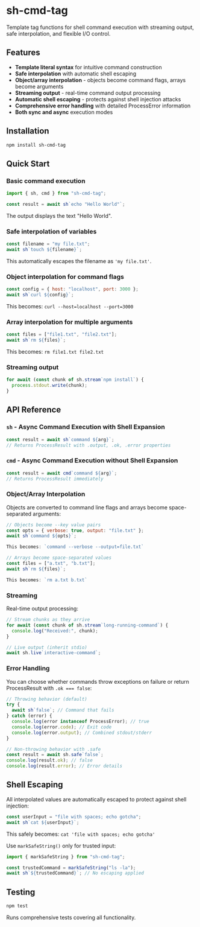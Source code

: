 # sh-cmd-tag

Template tag functions for shell command execution with streaming output, safe
interpolation, and flexible I/O control.

## Features

- **Template literal syntax** for intuitive command construction
- **Safe interpolation** with automatic shell escaping
- **Object/array interpolation** - objects become command flags, arrays become arguments
- **Streaming output** - real-time command output processing  
- **Automatic shell escaping** - protects against shell injection attacks
- **Comprehensive error handling** with detailed ProcessError information
- **Both sync and async** execution modes

## Installation

```bash
npm install sh-cmd-tag
```

## Quick Start

### Basic command execution

```javascript
import { sh, cmd } from "sh-cmd-tag";

const result = await sh`echo "Hello World"`;
```

The output displays the text "Hello World".

### Safe interpolation of variables

```javascript
const filename = "my file.txt";
await sh`touch ${filename}`;
```

This automatically escapes the filename as `'my file.txt'`.

### Object interpolation for command flags

```javascript
const config = { host: "localhost", port: 3000 };
await sh`curl ${config}`;
```

This becomes: `curl --host=localhost --port=3000`

### Array interpolation for multiple arguments

```javascript
const files = ["file1.txt", "file2.txt"];
await sh`rm ${files}`;
```

This becomes: `rm file1.txt file2.txt`

### Streaming output

```javascript
for await (const chunk of sh.stream`npm install`) {
  process.stdout.write(chunk);
}
```

## API Reference

### `sh` - Async Command Execution with Shell Expansion

```javascript
const result = await sh`command ${arg}`;
// Returns ProcessResult with .output, .ok, .error properties
```

### `cmd` - Async Command Execution without Shell Expansion

```javascript
const result = await cmd`command ${arg}`;
// Returns ProcessResult immediately
```

### Object/Array Interpolation

Objects are converted to command line flags and arrays become space-separated arguments:

```javascript
// Objects become --key value pairs
const opts = { verbose: true, output: "file.txt" };
await sh`command ${opts}`;

This becomes: `command --verbose --output=file.txt`

// Arrays become space-separated values
const files = ["a.txt", "b.txt"];
await sh`rm ${files}`;

This becomes: `rm a.txt b.txt`
```

### Streaming

Real-time output processing:

```javascript
// Stream chunks as they arrive
for await (const chunk of sh.stream`long-running-command`) {
  console.log("Received:", chunk);
}

// Live output (inherit stdio)
await sh.live`interactive-command`;
```

### Error Handling

You can choose whether commands throw exceptions on failure or return ProcessResult with `.ok === false`:

```javascript
// Throwing behavior (default)
try {
  await sh`false`; // Command that fails
} catch (error) {
  console.log(error instanceof ProcessError); // true
  console.log(error.code); // Exit code
  console.log(error.output); // Combined stdout/stderr
}

// Non-throwing behavior with .safe
const result = await sh.safe`false`;
console.log(result.ok); // false
console.log(result.error); // Error details
```

## Shell Escaping

All interpolated values are automatically escaped to protect against shell injection:

```javascript
const userInput = "file with spaces; echo gotcha";
await sh`cat ${userInput}`;
```

This safely becomes: `cat 'file with spaces; echo gotcha'`

Use `markSafeString()` only for trusted input:

```javascript
import { markSafeString } from "sh-cmd-tag";

const trustedCommand = markSafeString("ls -la");
await sh`${trustedCommand}`; // No escaping applied
```

## Testing

```bash
npm test
```

Runs comprehensive tests covering all functionality.
